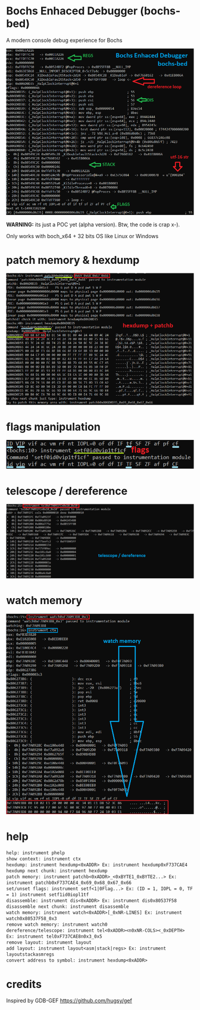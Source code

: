 # Bochs Enhaced Debugger (bochs-bed)

 A modern console debug experience for Bochs 

![deflayout](img/deflayout.png)

**WARNING:** its just a POC yet (alpha version). Btw, the code is crap x-). 

Only works with boch_x64 + 32 bits OS like Linux or Windows

# patch memory & hexdump

![patchhexdump](img/patchhexdump.png)

# flags manipulation

![flags](img/flags.png)

# telescope / dereference

![telescope](img/telescope.png)

# watch memory

![watchcmd](img/watchcmd.png)

# help

```
help: instrument phelp
show context: instrument ctx
hexdump: instrument hexdump<0xADDR> Ex: instrument hexdump0xF737CAE4
hexdump next chunk: instrument hexdump
patch memory: instrument patchb<0xADDR>_<0xBYTE1_0xBYTE2...> Ex: instrument patchb0xF737CAE4_0x69_0x68_0x67_0x66
set/unset flags: instrument setf<1|0Flag...> Ex: (ID = 1, IOPL = 0, TF = 1) instrument setf1id0iopl1tf
disassemble: instrument dis<0xADDR> Ex: instrument dis0x80537F58
disassemble next chunk: instrument disassemble
watch memory: instrument watch<0xADDR>[_0xNR-LINES] Ex: instrument watch0x80537F58_0x3
remove watch memory: instrument watch0
dereference/telescope: instrument tel<0xADDR><n0xNR-COLS><_0xDEPTH> Ex: instrument tel0xF737CAE8n0x3_0x5
remove layout: instrument layout
add layout: instrument layout<asm|stack|regs> Ex: instrument layoutstackasmregs
convert address to symbol: instrument hexdump<0xADDR>
```

# credits

Inspired by GDB-GEF https://github.com/hugsy/gef
